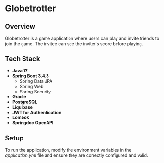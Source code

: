 # Globetrotter

## Overview

Globetrotter is a game application where users can play and invite friends to join the game. The invitee can see the inviter's score before playing.

## Tech Stack

- **Java 17**
- **Spring Boot 3.4.3**
  - Spring Data JPA
  - Spring Web
  - Spring Security
- **Gradle**
- **PostgreSQL**
- **Liquibase**
- **JWT for Authentication**
- **Lombok**
- **Springdoc OpenAPI**

## Setup
To run the application, modify the environment variables in the *application.yml* file and ensure they are correctly configured and valid.
